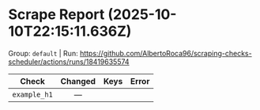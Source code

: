 # Scrape Report (2025-10-10T22:15:11.636Z)

Group: `default`  |  Run: https://github.com/AlbertoRoca96/scraping-checks-scheduler/actions/runs/18419635574

| Check | Changed | Keys | Error |
|---|:---:|:--|:--|
| `example_h1` | — |  |  |
